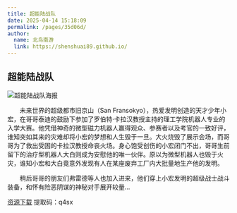 ```yaml
---
title: 超能陆战队
date: 2025-04-14 15:18:09
permalink: /pages/35d06d/
author: 
  name: 北鸟南游
  link: https://shenshuai89.github.io/
---
```


## 超能陆战队
![超能陆战队海报](https://image.tmdb.org/t/p/original/p3SDxXL2kVke2smA093oYjmLFju.jpg)

　　未来世界的超级都市旧京山（San Fransokyo），热爱发明创造的天才少年小宏，在哥哥泰迪的鼓励下参加了罗伯特·卡拉汉教授主持的理工学院机器人专业的入学大赛。他凭借神奇的微型磁力机器人赢得观众、参赛者以及考官的一致好评，谁知突如其来的灾难却将小宏的梦想和人生毁于一旦。大火烧毁了展示会场，而哥哥为了救出受困的卡拉汉教授命丧火场。身心饱受创伤的小宏闭门不出，哥哥生前留下的治疗型机器人大白则成为安慰他的唯一伙伴。原以为微型机器人也毁于火灾，谁知小宏和大白竟意外发现有人在某座废弃工厂内大批量地生产他的发明。

　　稍后哥哥的朋友们弗雷德等人也加入进来，他们穿上小宏发明的超级战士战斗装备，和怀有险恶阴谋的神秘对手展开较量…

[资源下载](https://pan.baidu.com/s/1cf9q1g1poSz6OtDt9hUTqQ?pwd=q4sx) 提取码：q4sx
